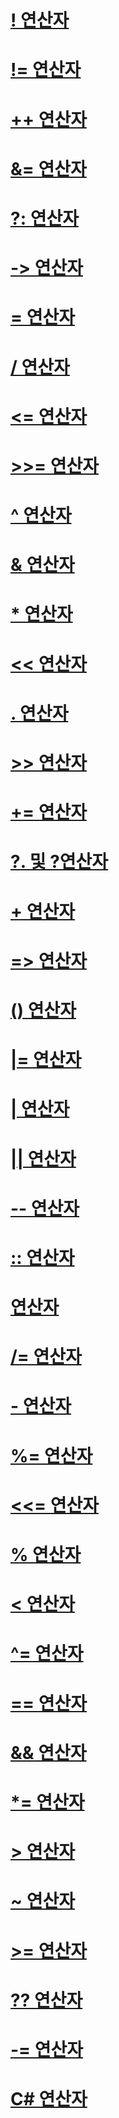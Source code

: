 # [! 연산자](logical-negation-operator.md)
# [!= 연산자](not-equal-operator.md)
# [++ 연산자](increment-operator.md)
# [&= 연산자](and-assignment-operator.md)
# [?: 연산자](conditional-operator.md)
# [-> 연산자](dereference-operator.md)
# [= 연산자](assignment-operator.md)
# [/ 연산자](division-operator.md)
# [<= 연산자](less-than-equal-operator.md)
# [>>= 연산자](right-shift-assignment-operator.md)
# [^ 연산자](xor-operator.md)
# [& 연산자](and-operator.md)
# [* 연산자](multiplication-operator.md)
# [<< 연산자](left-shift-operator.md)
# [. 연산자](member-access-operator.md)
# [>> 연산자](right-shift-operator.md)
# [+= 연산자](addition-assignment-operator.md)
# [?. 및 ?연산자](null-conditional-operators.md)
# [+ 연산자](addition-operator.md)
# [=> 연산자](lambda-operator.md)
# [() 연산자](invocation-operator.md)
# [|= 연산자](or-assignment-operator.md)
# [| 연산자](or-operator.md)
# [|| 연산자](conditional-or-operator.md)
# [-- 연산자](decrement-operator.md)
# [:: 연산자](namespace-alias-qualifer.md)
# [연산자](index-operator.md)
# [/= 연산자](subtraction-assignment-operator.md)
# [- 연산자](subtraction-operator.md)
# [%= 연산자](modulus-assignment-operator.md)
# [<<= 연산자](left-shift-assignment-operator.md)
# [% 연산자](modulus-operator.md)
# [< 연산자](less-than-operator.md)
# [^= 연산자](xor-assignment-operator.md)
# [== 연산자](equality-comparison-operator.md)
# [&& 연산자](conditional-and-operator.md)
# [*= 연산자](multiplication-assignment-operator.md)
# [> 연산자](greater-than-operator.md)
# [~ 연산자](bitwise-complement-operator.md)
# [>= 연산자](greater-than-equal-operator.md)
# [?? 연산자](null-conditional-operator.md)
# [-= 연산자](subtraction-assignment-operator-1.md)
# [C# 연산자](index.md)
